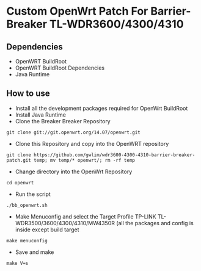 Custom OpenWrt Patch For Barrier-Breaker TL-WDR3600/4300/4310
=============================================================

Dependencies
------------

* OpenWRT BuildRoot
* OpenWRT BuildRoot Dependencies
* Java Runtime

How to use
----------

* Install all the development packages required for OpenWrt BuildRoot
* Install Java Runtime
* Clone the Breaker Breaker Repository
```
git clone git://git.openwrt.org/14.07/openwrt.git
```
* Clone this Repository and copy into the OpenWRT repository
```
git clone https://github.com/gwlim/wdr3600-4300-4310-barrier-breaker-patch.git temp; mv temp/* openwrt/; rm -rf temp
```

* Change directory into the OpenWrt Repository
```
cd openwrt
```

* Run the script
```
./bb_openwrt.sh
```
* Make Menuconfig and select the Target Profile TP-LINK TL-WDR3500/3600/4300/4310/MW4350R (all the packages and config is inside except build target
```
make menuconfig
```
* Save and make
```
make V=s
```


